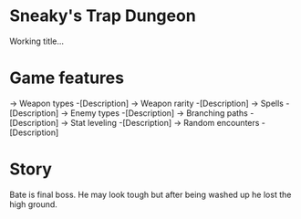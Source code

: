# Sneaky's Trap Dungeon
Working title...

# Game features
-> Weapon types
  -[Description]
-> Weapon rarity
  -[Description]
-> Spells
  -[Description]
-> Enemy types
  -[Description]
-> Branching paths
  -[Description]
-> Stat leveling
  -[Description]
-> Random encounters
  -[Description]

# Story
Bate is final boss. He may look tough but after being washed up he lost the
high ground.
